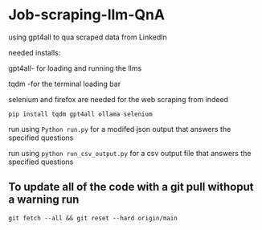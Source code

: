 # Job-scraping-llm-QnA
using gpt4all to qua scraped data from LinkedIn

needed installs: 


gpt4all- for loading and running the llms


tqdm -for the terminal loading bar

selenium and firefox are needed for the web scraping from indeed

`pip install tqdm gpt4all ollama selenium`

run using `Python run.py` for a modifed json output that answers the specified questions

run using `python run_csv_output.py` for a csv output file that answers the specified questions

## To update all of the code with a git pull withoput a warning run

`git fetch --all && git reset --hard origin/main`
